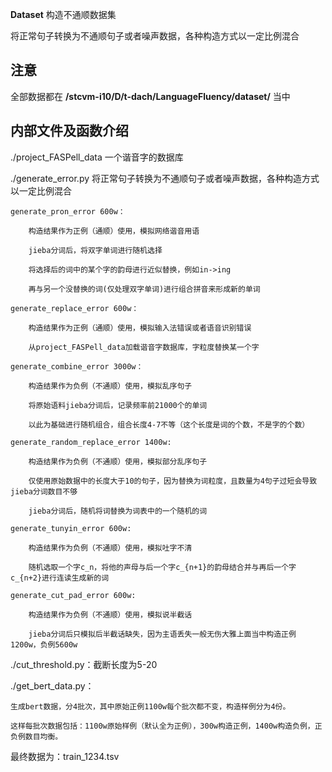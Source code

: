**Dataset** 构造不通顺数据集

将正常句子转换为不通顺句子或者噪声数据，各种构造方式以一定比例混合

##	注意

全部数据都在 **/stcvm-i10/D/t-dach/LanguageFluency/dataset/** 当中


##	内部文件及函数介绍

./project_FASPell_data 一个谐音字的数据库

./generate_error.py 将正常句子转换为不通顺句子或者噪声数据，各种构造方式以一定比例混合

	generate_pron_error 600w：

		构造结果作为正例（通顺）使用，模拟网络谐音用语

		jieba分词后，将双字单词进行随机选择

		将选择后的词中的某个字的韵母进行近似替换，例如in->ing

		再与另一个没替换的词(仅处理双字单词)进行组合拼音来形成新的单词

	generate_replace_error 600w：

		构造结果作为正例（通顺）使用，模拟输入法错误或者语音识别错误

		从project_FASPell_data加载谐音字数据库，字粒度替换某一个字

	generate_combine_error 3000w：

		构造结果作为负例（不通顺）使用，模拟乱序句子

		将原始语料jieba分词后，记录频率前21000个的单词

		以此为基础进行随机组合，组合长度4-7不等（这个长度是词的个数，不是字的个数）

	generate_random_replace_error 1400w:

		构造结果作为负例（不通顺）使用，模拟部分乱序句子

		仅使用原始数据中的长度大于10的句子，因为替换为词粒度，且数量为4句子过短会导致jieba分词数目不够

		jieba分词后，随机将词替换为词表中的一个随机的词

	generate_tunyin_error 600w:

		构造结果作为负例（不通顺）使用，模拟吐字不清

		随机选取一个字c_n，将他的声母与后一个字c_{n+1}的韵母结合并与再后一个字c_{n+2}进行连读生成新的词

	generate_cut_pad_error 600w:

		构造结果作为负例（不通顺）使用，模拟说半截话

		jieba分词后只模拟后半截话缺失，因为主语丢失一般无伤大雅上面当中构造正例1200w，负例5600w

./cut_threshold.py：截断长度为5-20

./get_bert_data.py：

	生成bert数据，分4批次，其中原始正例1100w每个批次都不变，构造样例分为4份。

	这样每批次数据包括：1100w原始样例（默认全为正例），300w构造正例，1400w构造负例，正负例数目均衡。

最终数据为：train_1234.tsv

